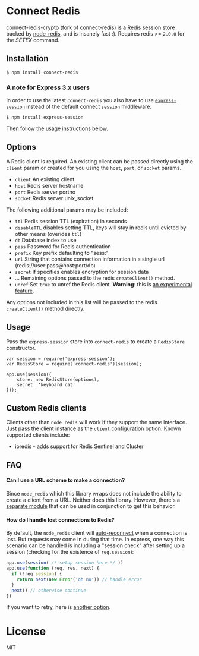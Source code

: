 # Connect Redis

connect-redis-crypto (fork of connect-redis) is a Redis session store backed by [node_redis](http://github.com/mranney/node_redis), and is insanely fast :). Requires redis >= `2.0.0` for the _SETEX_ command.

## Installation

    $ npm install connect-redis

### A note for Express 3.x users

In order to use the latest `connect-redis` you also have to use [`express-session`](https://github.com/expressjs/session) instead of the default connect `session` middleware.

    $ npm install express-session

Then follow the usage instructions below.

## Options

  A Redis client is required.  An existing client can be passed directly using the `client` param or created for you using the `host`, `port`, or `socket` params.
  - `client` An existing client
  - `host` Redis server hostname
  - `port` Redis server portno
  - `socket` Redis server unix_socket

The following additional params may be included:

  - `ttl` Redis session TTL (expiration) in seconds
  - `disableTTL` disables setting TTL, keys will stay in redis until evicted by other means (overides `ttl`)
  - `db` Database index to use
  - `pass` Password for Redis authentication
  - `prefix` Key prefix defaulting to "sess:"
  - `url` String that contains connection information in a single url (redis://user:pass@host:port/db)
  - `secret` If specifies enables encryption for session data
  - ...    Remaining options passed to the redis `createClient()` method.
  - `unref` Set `true` to unref the Redis client. **Warning**: this is [an experimental feature](https://github.com/mranney/node_redis#clientunref).

Any options not included in this list will be passed to the redis `createClient()` method directly.

## Usage

Pass the `express-session` store into `connect-redis` to create a `RedisStore` constructor.

    var session = require('express-session');
    var RedisStore = require('connect-redis')(session);

    app.use(session({
        store: new RedisStore(options),
        secret: 'keyboard cat'
    }));

## Custom Redis clients

Clients other than `node_redis` will work if they support the same interface.  Just pass the client instance as the `client` configuration option.  Known supported clients include:

  * [ioredis](https://github.com/luin/ioredis) - adds support for Redis Sentinel and Cluster

## FAQ

#### Can I use a URL scheme to make a connection?

Since `node_redis` which this library wraps does not include the ability to create a client from a URL.  Neither does this library.  However, there's a [separate module](https://github.com/ddollar/redis-url) that can be used in conjunction to get this behavior.

#### How do I handle lost connections to Redis?

By default, the `node_redis` client will [auto-reconnect](https://github.com/mranney/node_redis#overloading) when a connection is lost.  But requests may come in during that time. In express, one way this scenario can be handled is including a "session check" after setting up a session (checking for the existence of `req.session`):

```js
app.use(session( /* setup session here */ ))
app.use(function (req, res, next) {
  if (!req.session) {
    return next(new Error('oh no')) // handle error
  }
  next() // otherwise continue
})
```

If you want to retry, here is [another option](https://github.com/expressjs/session/issues/99#issuecomment-63853989).

# License

  MIT
